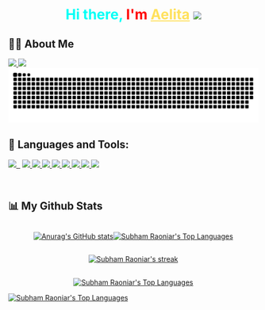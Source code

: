 <h1 align="center"><span style="color: #00FFF6; font-weight: 700;">Hi there, </span><span style="color: red; font-weight: 700;">I'm</span> <a style="color: #FFE15D; font-weight: 700;" href="https://github.com/AelitaJva" target="_blank">Aelita</a> 
<img src="https://github.com/blackcater/blackcater/raw/main/images/Hi.gif" height="32"/></h1>

## 🙋‍♂️ About Me


<a href="https://github.com/AelitaJva">
<img height="70" src="https://readme-typing-svg.herokuapp.com?color=FFE15D&lines=I'm+studying+at+DevX"/>
</a>

<a href="https://github.com/AelitaJva">
<img height="70" src="https://readme-typing-svg.herokuapp.com?color=CB1C8D&lines=I'm+a+Software+Development+Engineer+in+Test!"/>
</a>

<div align="center">
  <a href="https://github.com/AelitaJva">
  <img src="https://github.com/bimashazaman/Github-snake-SVG/raw/master/snake.svg"
       alt="snake" /></a>
</div>

## 🚀 Languages and Tools:

<p align="left">
    <a href="https://code.visualstudio.com/" target="_blank"> <img src="https://Elkhan2003.github.io/backend/Elcho/img/vs-code.png"/>&nbsp&nbsp</a>
        <a href="https://www.jetbrains.com/idea/" target="_blank"> <img width="45px" src="https://www.digiseller.ru/preview/554839/p1_3426434_98691a2e.png"/> </a> 
    <a href="https://www.java.com" target="_blank"> <img width="60px" src="https://img.icons8.com/color/48/000000/java.png"/> </a> 
    <a href="https://github.com/" target="_blank"> <img width="50px" src="https://upload.wikimedia.org/wikipedia/commons/thumb/a/ae/Github-desktop-logo-symbol.svg/768px-Github-desktop-logo-symbol.svg.png"/> </a> 
    <a href="https://www.w3.org/html/" target="_blank"> <img src="https://img.icons8.com/color/48/000000/html-5.png"/> </a> 
    <a href="https://www.w3schools.com/css/" target="_blank"> <img src="https://img.icons8.com/color/48/000000/css3.png"/> </a> 
    <a href="https://sass-scss.ru/" target="_blank"> <img src="https://img.icons8.com/color/sass.png"/> </a> 
    <a href="https://getbootstrap.com" target="_blank"> <img src="https://img.icons8.com/color/48/000000/bootstrap.png"/> </a> 
    <a href="https://git-scm.com/" target="_blank"> <img src="https://img.icons8.com/color/48/000000/git.png"/> </a> 
<p/>

<br/>

## 📊 My Github Stats

<div style="display: flex; justify-content: center; align-items: center;">
<a href="https://github.com/AelitaJva"><img alt="Anurag's GitHub stats" src="https://github-readme-stats.vercel.app/api?username=AelitaJva&show_icons=true&theme=radical&hide_border=true&bg_color=0D1117">
</a>
<a href="https://github.com/AelitaJva"><img alt="Subham Raoniar's Top Languages" src="https://github-readme-stats.vercel.app/api/top-langs/?username=AelitaJva&langs_count=8&count_private=true&theme=react&hide_border=true&bg_color=0D1117">
</a>

##

</div>
<p align="center">
    <a href="https://github.com/AelitaJva">
        <img title="🔥 Get streak stats for your profile at git.io/streak-stats" alt="Subham Raoniar's streak" src="https://github-readme-streak-stats.herokuapp.com/?user=AelitaJva&theme=black-ice&hide_border=true&stroke=0000&background=0D1117"/>
    </a>
</p>

##

<p align="center">
<a href="https://github.com/AelitaJva"><img alt="Subham Raoniar's Top Languages" src="https://github-profile-trophy.vercel.app/?username=AelitaJva&theme=radical"/>
</a>
</p>

<a href="https://github.com/AelitaJva"><img alt="Subham Raoniar's Top Languages" src="https://activity-graph.herokuapp.com/graph?username=AelitaJva&theme=react-dark&hide_border=true&bg_color=0D1117"/>
</a>
